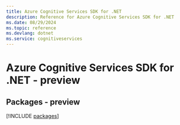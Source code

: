 ```yaml
---
title: Azure Cognitive Services SDK for .NET
description: Reference for Azure Cognitive Services SDK for .NET
ms.date: 08/29/2024
ms.topic: reference
ms.devlang: dotnet
ms.service: cognitiveservices
---
```

# Azure Cognitive Services SDK for .NET - preview
## Packages - preview
[!INCLUDE [packages](cognitive-services-index.md)]